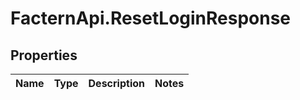 # FacternApi.ResetLoginResponse

## Properties
Name | Type | Description | Notes
------------ | ------------- | ------------- | -------------


